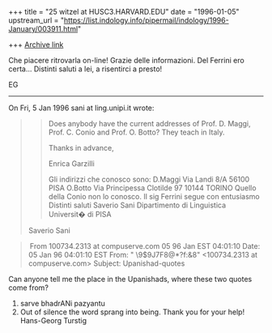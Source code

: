 +++
title = "25 witzel at HUSC3.HARVARD.EDU"
date = "1996-01-05"
upstream_url = "https://list.indology.info/pipermail/indology/1996-January/003911.html"

+++
[Archive link](https://list.indology.info/pipermail/indology/1996-January/003911.html)

Che piacere ritrovarla on-line! 
Grazie delle informazioni.
Del Ferrini ero certa...
Distinti saluti a lei, a risentirci a presto!

EG
************************
On Fri, 5 Jan 1996 sani at ling.unipi.it wrote:

> >Does anybody have the current addresses of Prof. D. Maggi, Prof. C. Conio 
> >and Prof. O. Botto? They teach in Italy.
> >
> >Thanks in advance,
> >
> >Enrica Garzilli
> >
> >
> >
> >
> > Gli indirizzi che conosco sono:
> D.Maggi Via Landi 8/A 56100 PISA
> O.Botto Via Principessa Clotilde 97 10144 TORINO
> Quello della Conio non lo conosco.
> Il sig Ferrini segue con entusiasmo
> Distinti saluti
> Saverio Sani
> Dipartimento di Linguistica
> Universit� di PISA
> 
> Saverio Sani
> 
> 
> 
> 



> From 100734.2313 at compuserve.com 05 96 Jan EST 04:01:10
Date: 05 Jan 96 04:01:10 EST
From: " \\9$9J7F8@*?f:&8" <100734.2313 at compuserve.com>
Subject: Upanishad-quotes

Can anyone tell me the place in the Upanishads, where these two quotes come
from?
1. sarve bhadrANi pazyantu
2. Out of silence the word sprang into being.
Thank you for your help!
Hans-Georg Turstig






